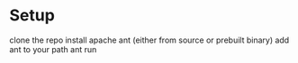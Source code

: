 Setup
===

clone the repo
install apache ant (either from source or prebuilt binary)
add ant to your path
ant run
